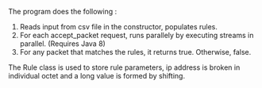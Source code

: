 The program does the following :
1. Reads input from csv file in the constructor, populates rules.
2. For each accept_packet request, runs parallely by executing streams in parallel. (Requires Java 8)
3. For any packet that matches the rules, it returns true. Otherwise, false.

The Rule class is used to store rule parameters, ip address is broken in individual octet and a long value is formed by shifting.
